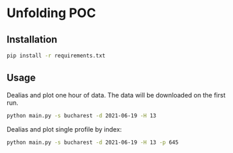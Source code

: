# Unfolding POC

## Installation

```sh
pip install -r requirements.txt
```

## Usage

Dealias and plot one hour of data. The data will be downloaded on the first run.

```sh
python main.py -s bucharest -d 2021-06-19 -H 13
```

Dealias and plot single profile by index:

```sh
python main.py -s bucharest -d 2021-06-19 -H 13 -p 645
```
